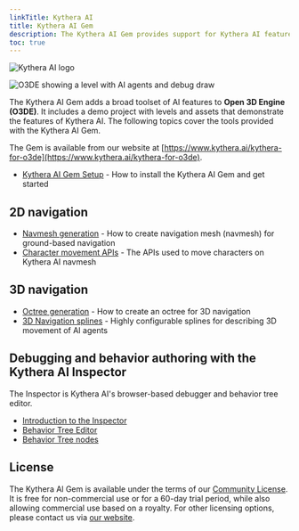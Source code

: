 ```yaml
---
linkTitle: Kythera AI
title: Kythera AI Gem
description: The Kythera AI Gem provides support for Kythera AI features in Open 3D Engine (O3DE), and includes a demo project, levels, and assets that demonstrate the features of Kythera AI.
toc: true
---
```


![Kythera AI logo](/images/user-guide/gems/kythera-ai/kythera-ai-logo-white-800px.png)

![O3DE showing a level with AI agents and debug draw](/images/user-guide/gems/kythera-ai/kythera-ai-level.jpg)

The Kythera AI Gem adds a broad toolset of AI features to **Open 3D Engine (O3DE)**. It includes a demo project with levels and assets that demonstrate the features of Kythera AI. The following topics cover the tools provided with the Kythera AI Gem.

The Gem is available from our website at [https://www.kythera.ai/kythera-for-o3de](https://www.kythera.ai/kythera-for-o3de).

* [Kythera AI Gem Setup](kythera-ai-gem-setup) - How to install the Kythera AI Gem and get started

## 2D navigation

* [Navmesh generation](navmesh-generation) - How to create navigation mesh (navmesh) for ground-based navigation
* [Character movement APIs](character-movement-apis) - The APIs used to move characters on Kythera AI navmesh

## 3D navigation

* [Octree generation](octree-generation) - How to create an octree for 3D navigation
* [3D Navigation splines](navigation-splines-tool) - Highly configurable splines for describing 3D movement of AI agents

## Debugging and behavior authoring with the Kythera AI Inspector

The Inspector is Kythera AI's browser-based debugger and behavior tree editor.

* [Introduction to the Inspector](introduction-to-the-inspector)
* [Behavior Tree Editor](behavior-tree-editor)
* [Behavior Tree nodes](behavior-tree-nodes)

## License

The Kythera Al Gem is available under the terms of our [Community License](https://www.kythera.ai/o3de-eula). It is free for non-commercial use or for a 60-day trial period, while also allowing commercial use based on a royalty. For other licensing options, please contact us via [our website](https://kythera.ai).

